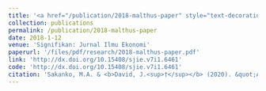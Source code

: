 ```yaml
---
title: '<a href="/publication/2018-malthus-paper" style="text-decoration:none;">An econometric validation of Malthusian theory: evidence in Nigeria</a>'
collection: publications
permalink: /publication/2018-malthus-paper
date: 2018-1-12
venue: 'Signifikan: Jurnal Ilmu Ekonomi'
paperurl: '/files/pdf/research/2018-malthus-paper.pdf'
link: 'http://dx.doi.org/10.15408/sjie.v7i1.6461'
code: 'http://dx.doi.org/10.15408/sjie.v7i1.6461'
citation: 'Sakanko, M.A. & <b>David, J.<sup>†</sup></b> (2020). &quot;An econometric validation of Malthusian theory: evidence in Nigeria.&quot; <i>Signifikan: Jurnal Ilmu Ekonomi</i>, <i>7</i>(1), 77-90. doi:10.15408/sjie.v7i1.6461'
---
```

